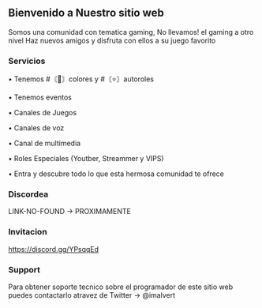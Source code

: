 ## Bienvenido a Nuestro sitio web

Somos una comunidad con tematica gaming, No llevamos! el gaming a otro nivel
Haz nuevos amigos y disfruta con ellos a su juego favorito 

### Servicios

• Tenemos #〘🎨〙colores y  #〘⭐〙autoroles

• Tenemos eventos

• Canales de Juegos

• Canales de voz

• Canal de multimedia

• Roles Especiales (Youtber, Streammer y VIPS)

• Entra y descubre todo lo que esta hermosa comunidad te ofrece

### Discordea

LINK-NO-FOUND -> PROXIMAMENTE

### Invitacion

https://discord.gg/YPsqqEd

### Support

Para obtener soporte tecnico sobre el programador de este sitio web puedes contactarlo atravez de Twitter -> @imalvert
